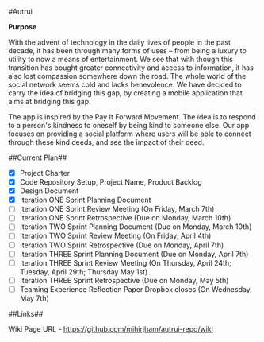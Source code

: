 #Autrui

**Purpose**

With the advent of technology in the daily lives of people in the past decade, it has been through many forms of uses – from being a luxury to utility to now a means of entertainment. We see that with though this transition has bought greater connectivity and access to information, it has also lost compassion somewhere down the road. The whole world of the social network seems cold and lacks benevolence. We have decided to carry the idea of bridging this gap, by creating a mobile application that aims at bridging this gap. 

The app is inspired by the Pay It Forward Movement. The idea is to respond to a person's kindness to oneself by being kind to someone else. Our app focuses on providing a social platform where users will be able to connect through these kind deeds, and see the impact of their deed.


##Current Plan##

- [x] Project Charter
- [x] Code Repository Setup, Project Name, Product Backlog 
- [x] Design Document
- [x] Iteration ONE Sprint Planning Document
- [ ] Iteration ONE Sprint Review Meeting (On Friday, March 7th)
- [ ] Iteration ONE Sprint Retrospective (Due on Monday, March 10th)
- [ ] Iteration TWO Sprint Planning Document (Due on Monday, March 10th)
- [ ] Iteration TWO Sprint Review Meeting (On Friday, April 4th)
- [ ] Iteration TWO Sprint Retrospective (Due on Monday, April 7th)
- [ ] Iteration THREE Sprint Planning Document (Due on Monday, April 7th)
- [ ] Iteration THREE Sprint Review Meeting (On Thursday, April 24th; Tuesday, April 29th; Thursday May 1st)
- [ ] Iteration THREE Sprint Retrospective (Due on Monday, May 5th)
- [ ] Teaming Experience Reflection Paper Dropbox closes (On Wednesday, May 7th)

##Links##

Wiki Page URL - https://github.com/mihirjham/autrui-repo/wiki
